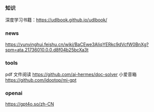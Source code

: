 ### 知识
深度学习书籍：https://udlbook.github.io/udlbook/
### news
https://yunyinghui.feishu.cn/wiki/BaCEwe3AliqYERkc9dVcfW0BnXg?spm=ata.21736010.0.0.d8f04b25bcXa3t

### tools
pdf 文件阅读
https://github.com/ai-hermes/doc-solver
小爱音箱
https://github.com/idootop/mi-gpt

### openai
https://gpt4o.so/zh-CN

